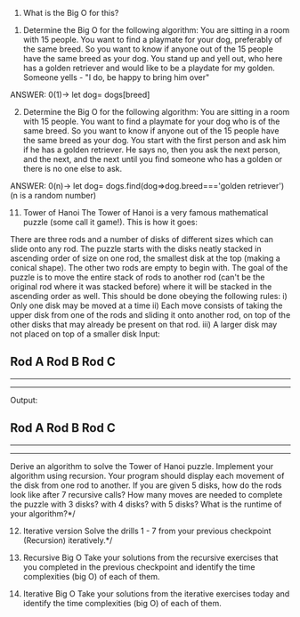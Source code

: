 1. What is the Big O for this?

1) Determine the Big O for the following algorithm: You are sitting in a room with 15 people. You want to find a playmate for your dog, preferably of the same breed. So you want to know if anyone out of the 15 people have the same breed as your dog. You stand up and yell out, who here has a golden retriever and would like to be a playdate for my golden. Someone yells - "I do, be happy to bring him over"

ANSWER: 0(1)-> let dog= dogs[breed]

2) Determine the Big O for the following algorithm: You are sitting in a room with 15 people. You want to find a playmate for your dog who is of the same breed. So you want to know if anyone out of the 15 people have the same breed as your dog. You start with the first person and ask him if he has a golden retriever. He says no, then you ask the next person, and the next, and the next until you find someone who has a golden or there is no one else to ask.

ANSWER: 0(n)-> let dog= dogs.find(dog=>dog.breed==='golden retriever') (n is a random number)

11. Tower of Hanoi
The Tower of Hanoi is a very famous mathematical puzzle (some call it game!). This is how it goes:

There are three rods and a number of disks of different sizes which can slide onto any rod. The puzzle starts with the disks neatly stacked in ascending order of size on one rod, the smallest disk at the top (making a conical shape). The other two rods are empty to begin with.
The goal of the puzzle is to move the entire stack of rods to another rod (can't be the original rod where it was stacked before) where it will be stacked in the ascending order as well. This should be done obeying the following rules: i) Only one disk may be moved at a time ii) Each move consists of taking the upper disk from one of the rods and sliding it onto another rod, on top of the other disks that may already be present on that rod. iii) A larger disk may not placed on top of a smaller disk
Input:

Rod A	Rod B	Rod C
----		
---------		
-------------		
Output:

Rod A	Rod B	Rod C
----
---------
-------------
Derive an algorithm to solve the Tower of Hanoi puzzle.
Implement your algorithm using recursion. Your program should display each movement of the disk from one rod to another.
If you are given 5 disks, how do the rods look like after 7 recursive calls?
How many moves are needed to complete the puzzle with 3 disks? with 4 disks? with 5 disks?
What is the runtime of your algorithm?*/

12. Iterative version
Solve the drills 1 - 7 from your previous checkpoint (Recursion) iteratively.*/


13. Recursive Big O
Take your solutions from the recursive exercises that you completed in the previous checkpoint and identify the time complexities (big O) of each of them.

14. Iterative Big O
Take your solutions from the iterative exercises today and identify the time complexities (big O) of each of them.